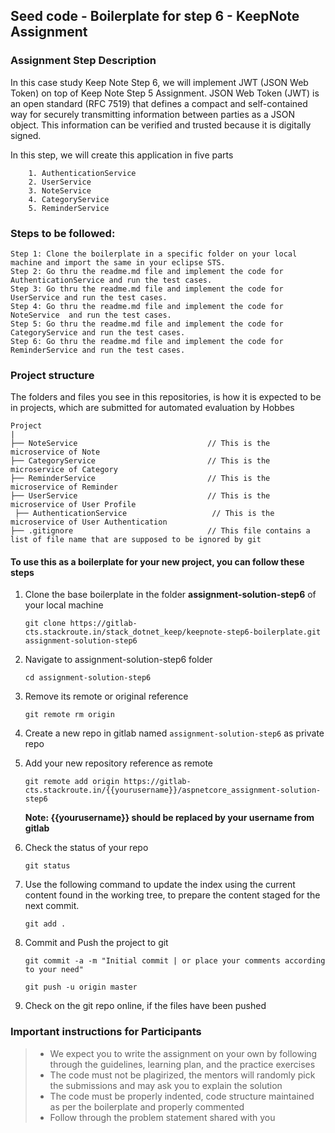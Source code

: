 ## Seed code - Boilerplate for step 6 - KeepNote Assignment

### Assignment Step Description

In this case study Keep Note Step 6, we will implement JWT (JSON Web Token) on top of Keep Note Step 5 Assignment. JSON Web Token (JWT) is an open standard (RFC 7519) that 
defines a compact and self-contained way for securely transmitting information between parties as a JSON object. This information can be verified and trusted because it is
digitally signed.

In this step, we will create this application in five parts 
    
        1. AuthenticationService
        2. UserService
        3. NoteService
        4. CategoryService
        5. ReminderService

### Steps to be followed:

    Step 1: Clone the boilerplate in a specific folder on your local machine and import the same in your eclipse STS.
    Step 2: Go thru the readme.md file and implement the code for AuthenticationService and run the test cases.
    Step 3: Go thru the readme.md file and implement the code for UserService and run the test cases.
    Step 4: Go thru the readme.md file and implement the code for NoteService  and run the test cases.
    Step 5: Go thru the readme.md file and implement the code for CategoryService and run the test cases.
    Step 6: Go thru the readme.md file and implement the code for ReminderService and run the test cases.


### Project structure

The folders and files you see in this repositories, is how it is expected to be in projects, which are submitted for automated evaluation by Hobbes

    Project
	|
	├── NoteService                             // This is the microservice of Note   
	├── CategoryService                         // This is the microservice of Category   
	├── ReminderService                         // This is the microservice of Reminder   
	├── UserService                             // This is the microservice of User Profile  
     ├── AuthenticationService                   // This is the microservice of User Authentication
	├── .gitignore			                    // This file contains a list of file name that are supposed to be ignored by git 
	


#### To use this as a boilerplate for your new project, you can follow these steps

1. Clone the base boilerplate in the folder **assignment-solution-step6** of your local machine
     
    `git clone https://gitlab-cts.stackroute.in/stack_dotnet_keep/keepnote-step6-boilerplate.git assignment-solution-step6`

2. Navigate to assignment-solution-step6 folder

    `cd assignment-solution-step6`

3. Remove its remote or original reference

     `git remote rm origin`

4. Create a new repo in gitlab named `assignment-solution-step6` as private repo

5. Add your new repository reference as remote

     `git remote add origin https://gitlab-cts.stackroute.in/{{yourusername}}/aspnetcore_assignment-solution-step6`

     **Note: {{yourusername}} should be replaced by your username from gitlab**

5. Check the status of your repo 
     
     `git status`

6. Use the following command to update the index using the current content found in the working tree, to prepare the content staged for the next commit.

     `git add .`
 
7. Commit and Push the project to git

     `git commit -a -m "Initial commit | or place your comments according to your need"`

     `git push -u origin master`

8. Check on the git repo online, if the files have been pushed

### Important instructions for Participants
> - We expect you to write the assignment on your own by following through the guidelines, learning plan, and the practice exercises
> - The code must not be plagirized, the mentors will randomly pick the submissions and may ask you to explain the solution
> - The code must be properly indented, code structure maintained as per the boilerplate and properly commented
> - Follow through the problem statement shared with you
